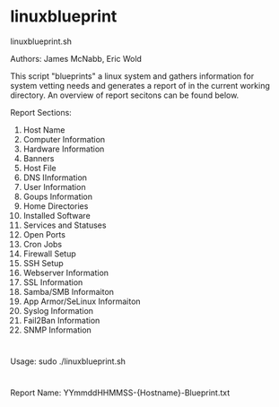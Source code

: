 # linuxblueprint

linuxblueprint.sh

Authors: James McNabb, Eric Wold

This script "blueprints" a linux system and gathers information for  
system vetting needs and generates a report of in the current working
directory. An overview of report secitons can be found below.

Report Sections:
1.  Host Name
2.  Computer Information
3.  Hardware Information
4.  Banners
5.  Host File
6.  DNS IInformation
7.  User Information
8.  Goups Information
9.  Home Directories
10. Installed Software
11. Services and Statuses
12. Open Ports
13. Cron Jobs
14. Firewall Setup
15. SSH Setup
16. Webserver Information
17. SSL Information
18. Samba/SMB Informaiton
19. App Armor/SeLinux Informaiton
20. Syslog Information
21. Fail2Ban Information
22. SNMP Information
#
Usage: sudo ./linuxblueprint.sh
#
Report Name: YYmmddHHMMSS-{Hostname}-Blueprint.txt